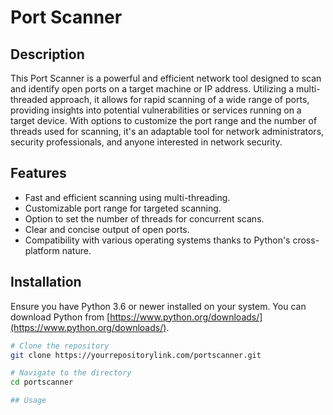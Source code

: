 # Port Scanner

## Description

This Port Scanner is a powerful and efficient network tool designed to scan and identify open ports on a target machine or IP address. Utilizing a multi-threaded approach, it allows for rapid scanning of a wide range of ports, providing insights into potential vulnerabilities or services running on a target device. With options to customize the port range and the number of threads used for scanning, it's an adaptable tool for network administrators, security professionals, and anyone interested in network security.

## Features

- Fast and efficient scanning using multi-threading.
- Customizable port range for targeted scanning.
- Option to set the number of threads for concurrent scans.
- Clear and concise output of open ports.
- Compatibility with various operating systems thanks to Python's cross-platform nature.

## Installation

Ensure you have Python 3.6 or newer installed on your system. You can download Python from [https://www.python.org/downloads/](https://www.python.org/downloads/).

```bash
# Clone the repository
git clone https://yourrepositorylink.com/portscanner.git

# Navigate to the directory
cd portscanner

## Usage

